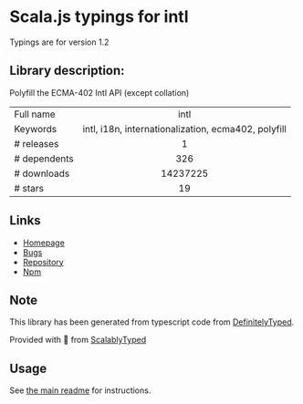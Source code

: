 
# Scala.js typings for intl

Typings are for version 1.2

## Library description:
Polyfill the ECMA-402 Intl API (except collation)

|                    |                 |
| ------------------ | :-------------: |
| Full name          | intl |
| Keywords           | intl, i18n, internationalization, ecma402, polyfill |
| # releases         | 1 |
| # dependents       | 326 |
| # downloads        | 14237225 |
| # stars            | 19 |

## Links
- [Homepage](https://github.com/andyearnshaw/Intl.js#readme)
- [Bugs](https://github.com/andyearnshaw/Intl.js/issues)
- [Repository](https://github.com/andyearnshaw/Intl.js)
- [Npm](https://www.npmjs.com/package/intl)
    


## Note
This library has been generated from typescript code from [DefinitelyTyped](https://definitelytyped.org).

Provided with :purple_heart: from [ScalablyTyped](https://github.com/oyvindberg/ScalablyTyped)

## Usage
See [the main readme](../../readme.md) for instructions.


